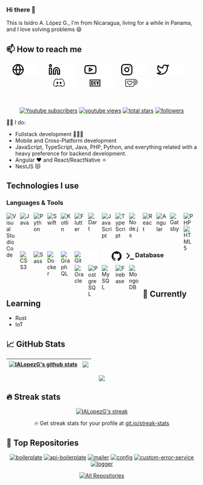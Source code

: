 ### Hi there 👋

This is Isidro A. López G., I'm from Nicaragua, living for a while in Panama, and I love solving problems :smile:

<h2>📫 How to reach me</h2>
<!-- Social icons section -->
<p align="center">
  <a href="https://ialopezg.com#gh-light-mode-only"><img width="32px" alt="Website" title="Youtube" src="./assets/images/globe-light.svg"/></a>
  <a href="https://ialopezg.com#gh-dark-mode-only"><img width="32px" alt="Youtube" title="Website" src="./assets/images/globe-dark.svg"/></a>
  &#8287;&#8287;&#8287;&#8287;&#8287;
  <a href="https://linkedin.com/in/ialopezg#gh-light-mode-only"><img width="32px" alt="LinkedIn" title="Youtube" src="./assets/images/linkedin-light.svg"/></a>
  <a href="https://linkedin.com/in/ialopezg#gh-dark-mode-only"><img width="32px" alt="LinkedIn" title="Youtube" src="./assets/images/linkedin-dark.svg"/></a>
  &#8287;&#8287;&#8287;&#8287;&#8287;
  <a href="https://youtube.com/c/isidrolopezg#gh-light-mode-only"><img width="32px" alt="Youtube" title="Youtube" src="./assets/images/youtube-light.svg"/></a>
  <a href="https://youtube.com/c/isidrolopezg#gh-dark-mode-only"><img width="32px" alt="Youtube" title="Youtube" src="./assets/images/youtube-dark.svg"/></a>
  &#8287;&#8287;&#8287;&#8287;&#8287;
  <a href="https://instagram.com/ialopezg#gh-light-mode-only"><img width="32px" alt="Instagram" title="Youtube" src="./assets/images/instagram-light.svg"/></a>
  <a href="https://instagram.com/ialopezg#gh-dark-mode-only"><img width="32px" alt="Instagram" title="Youtube" src="./assets/images/instagram-dark.svg"/></a>
  &#8287;&#8287;&#8287;&#8287;&#8287;
  <a href="https://twitter.com/isidrolopezg#gh-light-mode-only"><img width="32px" alt="Twitter" title="Twitter" src="./assets/images/twitter-light.svg"/></a>
  <a href="https://twitter.com/isidrolopezg#gh-dark-mode-only"><img width="32px" alt="Twitter" title="Twitter" src="./assets/images/twitter-dark.svg"/></a>
  &#8287;&#8287;&#8287;&#8287;&#8287;
  <a href="https://discord.gg/ialopezg#gh-light-mode-only" alt="Dev Pro Tips Discussion & Support Server"><img width="32px" src="./assets/images/discord-dark.svg"/></a>
  <a href="https://discord.gg/ialopezg#gh-dark-mode-only" alt="Dev Pro Tips Discussion & Support Server"><img width="32px" src="./assets/images/discord-light.svg"/></a>
  &#8287;&#8287;&#8287;&#8287;&#8287;
  <a href="https://dev.to/ialopezg#gh-light-mode-only"><img width="32px" alt="Dev.to" title="IALopezG Dev.to" src="./assets/images/dev-dark.svg"></a>
  <a href="https://dev.to/ialopezg#gh-dark-mode-only"><img width="32px" alt="Dev.to" title="IALopezG Dev.to" src="./assets/images/dev-light.svg"></a>
  &#8287;&#8287;&#8287;&#8287;&#8287;
  <a href="https://ko-fi.com/ialopezg#gh-light-mode-only"><img width="32px" alt="Ko-fi" title="Buy me a coffee" src="./assets/images/ko-fi-dark.svg"/></a>
  <a href="https://ko-fi.com/ialopezg#gh-dark-mode-only"><img width="32px" alt="Ko-fi" title="Buy me a coffee" src="./assets/images/ko-fi-light.svg"/></a>
</p>
<br/>

<!-- Social badges section -->
<!-- Badges with custom icons - https://github.com/DenverCoder1/custom-icon-badges -->
<!-- YouTube stats - https://github.com/DenverCoder1/github-readme-youtube-stats -->
<!-- View counter - https://github.com/DenverCoder1/Simple-View-Counter -->
<!-- Star counter - https://github.com/idealclover/GitHub-Star-Counter -->
<p align="center">
  <a href="https://www.youtube.com/c/isidrolopezg?sub_confirmation=1">
    <img alt="Youtube subscribers" title="Subscribe to my YouTube channel" src="https://custom-icon-badges.herokuapp.com/youtube/channel/subscribers/UCRAAOhqGiWZ4RpY_JN1dLwg?color=%23E05D44&label=SUBSCRIBE&logo=video&logoColor=white&style=for-the-badge&labelColor=CE4630"/></a> 
  <a href="https://www.youtube.com/c/isidrolopezg">
    <img alt="youtube views" title="YouTube views" src="https://custom-icon-badges.herokuapp.com/youtube/channel/views/UCRAAOhqGiWZ4RpY_JN1dLwg?color=%23E1AD0E&logo=video&logoColor=white&style=for-the-badge&labelColor=C79600"/></a> 
  <a href="https://github.com/ialopezg?tab=repositories&sort=stargazers">
    <img alt="total stars" title="Total stars on GitHub" src="https://custom-icon-badges.herokuapp.com/badge/dynamic/json?logo=star&color=55960c&labelColor=488207&label=Stars&style=for-the-badge&query=%24.stars&url=https://api.github-star-counter.workers.dev/user/ialopezg"/></a>
  <a href="https://github.com/DenverCoder1?tab=followers">
    <img alt="followers" title="Follow me on Github" src="https://custom-icon-badges.herokuapp.com/github/followers/ialopezg?color=236ad3&labelColor=1155ba&style=for-the-badge&logo=person-add&label=Follow&logoColor=white"/></a>
</p>

👨‍💻 I do:
- Fullstack development 👨🏾‍💻
- Mobile and Cross-Platform development
- JavaScript, TypeScript, Java, PHP, Python, and everything related with a heavy preference for backend development.
- Angular ❤️ and React/ReactNative ⚛️
- NestJS 😻

<h2>Technologies I use</h2>

<h3>Languages & Tools</h3>

[<img align="left" alt="Visual Studio Code" width="26px" src="https://cdn.jsdelivr.net/gh/devicons/devicon/icons/vscode/vscode-original.svg" style="padding-right:10px;" />][webdevplaylist]
[<img align="left" alt="Java" width="26px" src="https://cdn.jsdelivr.net/gh/devicons/devicon/icons/java/java-original.svg" style="padding-right:10px;" />][cssplaylist]
[<img align="left" alt="Python" width="26px" src="https://cdn.jsdelivr.net/gh/devicons/devicon/icons/python/python-original.svg" style="padding-right:10px;" />][cssplaylist]
[<img align="left" alt="Swift" width="26px" src="https://cdn.jsdelivr.net/gh/devicons/devicon/icons/swift/swift-original.svg" style="padding-right:10px;" />][cssplaylist]
[<img align="left" alt="Kotlin" width="26px" src="https://cdn.jsdelivr.net/gh/devicons/devicon/icons/kotlin/kotlin-original.svg" style="padding-right:10px;" />][cssplaylist]
[<img align="left" alt="Flutter" width="26px" src="https://cdn.jsdelivr.net/gh/devicons/devicon/icons/flutter/flutter-original.svg" style="padding-right:10px;" />][cssplaylist]
[<img align="left" alt="Dart" width="26px" src="https://cdn.jsdelivr.net/gh/devicons/devicon/icons/dart/dart-original.svg" style="padding-right:10px;" />][cssplaylist]
[<img align="left" alt="JavaScript" width="26px" src="https://cdn.jsdelivr.net/gh/devicons/devicon/icons/javascript/javascript-original.svg" style="padding-right:10px;" />][jsplaylist]
[<img align="left" alt="TypeScript" width="26px" src="https://cdn.jsdelivr.net/gh/devicons/devicon/icons/typescript/typescript-original.svg" style="padding-right:10px;" />][jsplaylist]
[<img align="left" alt="Node.js" width="26px" src="https://cdn.jsdelivr.net/gh/devicons/devicon/icons/nodejs/nodejs-original.svg" style="padding-right:10px;" />][webdevplaylist]
[<img align="left" alt="React" width="26px" src="https://cdn.jsdelivr.net/gh/devicons/devicon/icons/react/react-original.svg" style="padding-right:10px;" />][reactplaylist]
[<img align="left" alt="Angular" width="26px" src="https://github.com/angular.png?s=20" style="padding-right:10px;" />][cssplaylist]
[<img align="left" alt="Gatsby" width="26px" src="https://cdn.jsdelivr.net/gh/devicons/devicon/icons/gatsby/gatsby-original.svg" style="padding-right:10px;" />][webdevplaylist]
[<img align="left" alt="PHP" width="26px" src="https://cdn.jsdelivr.net/gh/devicons/devicon/icons/php/php-original.svg" style="padding-right:10px;" />][cssplaylist]
[<img align="left" alt="HTML5" width="26px" src="https://cdn.jsdelivr.net/gh/devicons/devicon/icons/html5/html5-original.svg" style="padding-right:10px;" />][webdevplaylist]
[<img align="left" alt="CSS3" width="26px" src="https://cdn.jsdelivr.net/gh/devicons/devicon/icons/css3/css3-original.svg" style="padding-right:10px;" />][cssplaylist]
[<img align="left" alt="Sass" width="26px" src="https://cdn.jsdelivr.net/gh/devicons/devicon/icons/sass/sass-original.svg" style="padding-right:10px;" />][cssplaylist]
[<img align="left" alt="Docker" width="26px" src="https://cdn.jsdelivr.net/gh/devicons/devicon/icons/docker/docker-original.svg" style="padding-right:10px;" />][cssplaylist]
[<img align="left" alt="GraphQL" width="26px" src="https://cdn.jsdelivr.net/gh/devicons/devicon/icons/graphql/graphql-plain.svg" style="padding-right:10px;" />][webdevplaylist]
[<img align="left" alt="Git" width="26px" src="https://cdn.jsdelivr.net/gh/devicons/devicon/icons/git/git-original.svg" style="padding-right:10px;" />][webdevplaylist]
[<img align="left" alt="GitHub" width="26px" src="./assets/images/github-dark.png" style="padding-right:10px;" />](https://youtube.com/playlist?list=PLreOwwztNObgXtoqkr4hc0IIY4FYg9A_W#gh-dark-mode-only)
[<img align="left" alt="Terminal" width="26px" src="./assets/images/terminal-dark.svg" />](https://youtube.com/playlist?list=PLreOwwztNObgXtoqkr4hc0IIY4FYg9A_W#gh-dark-mode-only)
[<img align="left" alt="GitHub" width="26px" src="./assets/images/github-light.png" style="padding-right:10px;" />](https://youtube.com/playlist?list=PLreOwwztNObgXtoqkr4hc0IIY4FYg9A_W#gh-light-mode-only)
[<img align="left" alt="Terminal" width="26px" src="./assets/images/terminal-light.svg" />](https://youtube.com/playlist?list=PLreOwwztNObgXtoqkr4hc0IIY4FYg9A_W#gh-light-mode-only)
<br />
<br />

<h3>Database</h3>

[<img align="left" alt="Oracle" width="26px" src="https://cdn.jsdelivr.net/gh/devicons/devicon/icons/oracle/oracle-original.svg" style="padding-right:10px;" />][webdevplaylist]
[<img align="left" alt="PostgreSQL" width="26px" src="https://cdn.jsdelivr.net/gh/devicons/devicon/icons/postgresql/postgresql-original.svg" style="padding-right:10px;" />][webdevplaylist]
[<img align="left" alt="MySQL" width="26px" src="https://cdn.jsdelivr.net/gh/devicons/devicon/icons/mysql/mysql-original.svg" style="padding-right:10px;" />][webdevplaylist]
[<img align="left" alt="Firebase" width="26px" src="https://avatars.githubusercontent.com/u/1335026?v=4" style="padding-right:10px;" />][webdevplaylist]
[<img align="left" alt="MongoDB" width="26px" src="https://cdn.jsdelivr.net/gh/devicons/devicon/icons/mongodb/mongodb-original.svg" style="padding-right:10px;" />][webdevplaylist]
<br />
<br />

<h2>🌱 Currently Learning</h2>

- Rust
- IoT

<h2>📈 GitHub Stats</h2>

| <a href="https://github.com/ialopezg"><img align="center" src="https://github-readme-stats.vercel.app/api?username=ialopezg&show_icons=true&include_all_commits=true&theme=buefy&hide_border=true" alt="IALopezG's github stats" /></a> | <a href="https://github.com/ialopezg"><img align="center" src="https://github-readme-stats.vercel.app/api/top-langs/?username=ialopezg&layout=compact&theme=buefy&hide_border=true" /></a> |
| ------------- | ------------- |

<p align="center">
  <a href="https://github.com/ialopezg">
    <img align="center" src="https://github-profile-trophy.vercel.app/?username=ialopezg&row=2&column=6&margin-w=15&margin-h=15" />
  </a>
</p>

<h2>🔥 Streak stats</h2>

<p align="center">
  <a href="https://github.com/ialopezg">
    <img title="🔥 Get streak stats for your profile at git.io/streak-stats" alt="IALopezG's streak" src="https://github-readme-streak-stats.herokuapp.com/?user=ialopezg&theme=monokai-metallian&hide_border=true" />
  </a>
  <p align="center">🔥 Get streak stats for your profile at <a href="https://git.io/streak-stats">git.io/streak-stats</a></p>
</p>

<h2>🔭 Top Repositories</h2>
<p align="center">
  <a href="https://github.com/ialopezg/boilerplate"><img width="282" src="https://denvercoder1-github-readme-stats.vercel.app/api/pin/?username=ialopezg&repo=boilerplate&theme=react&bg_color=1F222E&title_color=F85D7F&icon_color=F8D866&hide_border=true&show_icons=false" alt="boilerplate"></a>
  <a href="https://github.com/ialopezg/api-boilerplate"><img width="282" src="https://denvercoder1-github-readme-stats.vercel.app/api/pin/?username=ialopezg&repo=api-boilerplate&theme=react&bg_color=1F222E&title_color=F85D7F&icon_color=F8D866&hide_border=true&show_icons=false" alt="api-boilerplate"></a>
  <a href="https://github.com/ialopezg/mailer"><img width="282" src="https://denvercoder1-github-readme-stats.vercel.app/api/pin/?username=ialopezg&repo=mailer&theme=react&bg_color=1F222E&title_color=F85D7F&icon_color=F8D866&hide_border=true&show_icons=false" alt="mailer"></a>
  <a href="https://github.com/ialopezg/config"><img width="282" src="https://denvercoder1-github-readme-stats.vercel.app/api/pin/?username=ialopezg&repo=config&theme=react&bg_color=1F222E&title_color=F85D7F&icon_color=F8D866&hide_border=true&show_icons=false" alt="config"></a>
  <a href="https://github.com/ialopezg/custom-error-service"><img width="282" src="https://denvercoder1-github-readme-stats.vercel.app/api/pin/?username=ialopezg&repo=custom-error-service&theme=react&bg_color=1F222E&title_color=F85D7F&icon_color=F8D866&hide_border=true&show_icons=false" alt="custom-error-service"></a>
  <a href="https://github.com/ialopezg/logger"><img width="282" src="https://denvercoder1-github-readme-stats.vercel.app/api/pin/?username=ialopezg&repo=logger&theme=react&bg_color=1F222E&title_color=F85D7F&icon_color=F8D866&hide_border=true&show_icons=false" alt="logger"></a>
</p>

<p align="center">
  <a href="https://github.com/ialopezg?tab=repositories&sort=stargazers"><img alt="All Repositories" title="All Repositories" src="https://custom-icon-badges.herokuapp.com/badge/-All%20Repos-2962FF?style=for-the-badge&logoColor=white&logo=repo"/></a>
</p>

[website]: https://ialopezg.com
[course]: http://ialopezg.com
[twitter]: https://twitter.com/isidrolopezg
[youtube]: https://www.youtube.com/isidrolopezg
[instagram]: https://instagram.com/ialopezg
[linkedin]: https://linkedin.com/in/ialopezg
[webdevplaylist]: #
[jsplaylist]: #
[cssplaylist]: #
[reactplaylist]: #
